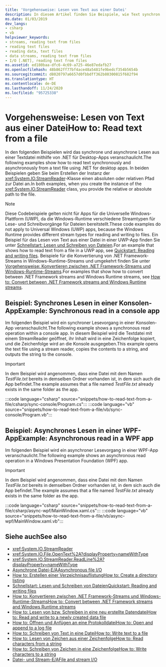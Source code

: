 ```yaml
---
title: 'Vorgehensweise: Lesen von Text aus einer Datei'
description: In diesem Artikel finden Sie Beispiele, wie Text synchron oder asynchron aus einer Textdatei mithilfe der StreamReader-Klasse in .NET für Desktop-Apps gelesen wird.
ms.date: 01/03/2019
dev_langs:
- csharp
- vb
helpviewer_keywords:
- streams, reading text from files
- reading text files
- reading data, text files
- data streams, reading text from files
- I/O [.NET], reading text from files
ms.assetid: ed180baa-dfc6-4c69-a725-46e87edafb27
ms.openlocfilehash: 48b862ff77bf4ace48a5481fe9bedcf354b5654b
ms.sourcegitcommit: d8020797a6657d0fbbdff362b80300815f682f94
ms.translationtype: HT
ms.contentlocale: de-DE
ms.lasthandoff: 11/24/2020
ms.locfileid: "95725338"
---
```

# <a name="how-to-read-text-from-a-file"></a><span data-ttu-id="6bb66-103">Vorgehensweise: Lesen von Text aus einer Datei</span><span class="sxs-lookup"><span data-stu-id="6bb66-103">How to: Read text from a file</span></span>

<span data-ttu-id="6bb66-104">In den folgenden Beispielen wird das synchrone und asynchrone Lesen aus einer Textdatei mithilfe von .NET für Desktop-Apps veranschaulicht.</span><span class="sxs-lookup"><span data-stu-id="6bb66-104">The following examples show how to read text synchronously and asynchronously from a text file using .NET for desktop apps.</span></span> <span data-ttu-id="6bb66-105">In beiden Beispielen geben Sie beim Erstellen der Instanz der <xref:System.IO.StreamReader>-Klasse einen absoluten oder relativen Pfad zur Datei an.</span><span class="sxs-lookup"><span data-stu-id="6bb66-105">In both examples, when you create the instance of the <xref:System.IO.StreamReader> class, you provide the relative or absolute path to the file.</span></span>
  
> [!NOTE]
> <span data-ttu-id="6bb66-106">Diese Codebeispiele gelten nicht für Apps für die Universelle Windows-Plattform (UWP), da die Windows-Runtime verschiedene Streamtypen für Lese- und Schreibvorgänge für Dateien bereitstellt.</span><span class="sxs-lookup"><span data-stu-id="6bb66-106">These code examples do not apply to Universal Windows (UWP) apps, because the Windows Runtime provides different stream types for reading and writing to files.</span></span> <span data-ttu-id="6bb66-107">Ein Beispiel für das Lesen von Text aus einer Datei in einer UWP-App finden Sie unter [Schnellstart: Lesen und Schreiben von Dateien](/previous-versions/windows/apps/hh758325(v=win.10)).</span><span class="sxs-lookup"><span data-stu-id="6bb66-107">For an example that shows how to read text from a file in a UWP app, see [Quickstart: Reading and writing files](/previous-versions/windows/apps/hh758325(v=win.10)).</span></span> <span data-ttu-id="6bb66-108">Beispiele für die Konvertierung von .NET Framework-Streams in Windows-Runtime-Streams und umgekehrt finden Sie unter [Vorgehensweise: Konvertieren zwischen .NET Framework-Streams und Windows-Runtime-Streams](how-to-convert-between-dotnet-streams-and-winrt-streams.md).</span><span class="sxs-lookup"><span data-stu-id="6bb66-108">For examples that show how to convert between .NET Framework streams and Windows Runtime streams, see [How to: Convert between .NET Framework streams and Windows Runtime streams](how-to-convert-between-dotnet-streams-and-winrt-streams.md).</span></span>  
  
## <a name="example-synchronous-read-in-a-console-app"></a><span data-ttu-id="6bb66-109">Beispiel: Synchrones Lesen in einer Konsolen-App</span><span class="sxs-lookup"><span data-stu-id="6bb66-109">Example: Synchronous read in a console app</span></span>  

<span data-ttu-id="6bb66-110">Im folgenden Beispiel wird ein synchroner Lesevorgang in einer Konsolen-App veranschaulicht.</span><span class="sxs-lookup"><span data-stu-id="6bb66-110">The following example shows a synchronous read operation within a console app.</span></span> <span data-ttu-id="6bb66-111">In diesem Beispiel wird die Textdatei mit einem StreamReader geöffnet, ihr Inhalt wird in eine Zeichenfolge kopiert, und die Zeichenfolge wird an die Konsole ausgegeben.</span><span class="sxs-lookup"><span data-stu-id="6bb66-111">This example opens the text file using a stream reader, copies the contents to a string, and outputs the string to the console.</span></span>  
  
> [!IMPORTANT]
> <span data-ttu-id="6bb66-112">In dem Beispiel wird angenommen, dass eine Datei mit dem Namen *TestFile.txt* bereits in demselben Ordner vorhanden ist, in dem sich auch die App befindet.</span><span class="sxs-lookup"><span data-stu-id="6bb66-112">The example assumes that a file named *TestFile.txt* already exists in the same folder as the app.</span></span>  

:::code language="csharp" source="snippets/how-to-read-text-from-a-file/csharp/sync-console/Program.cs":::
:::code language="vb" source="snippets/how-to-read-text-from-a-file/vb/sync-console/Program.vb":::
  
## <a name="example-asynchronous-read-in-a-wpf-app"></a><span data-ttu-id="6bb66-113">Beispiel: Asynchrones Lesen in einer WPF-App</span><span class="sxs-lookup"><span data-stu-id="6bb66-113">Example: Asynchronous read in a WPF app</span></span>

 <span data-ttu-id="6bb66-114">Im folgenden Beispiel wird ein asynchroner Lesevorgang in einer WPF-App veranschaulicht.</span><span class="sxs-lookup"><span data-stu-id="6bb66-114">The following example shows an asynchronous read operation in a Windows Presentation Foundation (WPF) app.</span></span>  
  
> [!IMPORTANT]
> <span data-ttu-id="6bb66-115">In dem Beispiel wird angenommen, dass eine Datei mit dem Namen *TestFile.txt* bereits in demselben Ordner vorhanden ist, in dem sich auch die App befindet.</span><span class="sxs-lookup"><span data-stu-id="6bb66-115">The example assumes that a file named *TestFile.txt* already exists in the same folder as the app.</span></span>  

:::code language="csharp" source="snippets/how-to-read-text-from-a-file/csharp/async-wpf/MainWindow.xaml.cs":::
:::code language="vb" source="snippets/how-to-read-text-from-a-file/vb/async-wpf/MainWindow.xaml.vb":::
  
## <a name="see-also"></a><span data-ttu-id="6bb66-116">Siehe auch</span><span class="sxs-lookup"><span data-stu-id="6bb66-116">See also</span></span>

- <xref:System.IO.StreamReader>  
- <xref:System.IO.File.OpenText%2A?displayProperty=nameWithType>  
- <xref:System.IO.StreamReader.ReadLine%2A?displayProperty=nameWithType>  
- [<span data-ttu-id="6bb66-117">Asynchrone Datei-E/A</span><span class="sxs-lookup"><span data-stu-id="6bb66-117">Asynchronous file I/O</span></span>](asynchronous-file-i-o.md)  
- <span data-ttu-id="6bb66-118">[How to: Erstellen einer Verzeichnisauflistung](/previous-versions/dotnet/netframework-4.0/5cf8zcfh(v=vs.100))</span><span class="sxs-lookup"><span data-stu-id="6bb66-118">[How to: Create a directory listing](/previous-versions/dotnet/netframework-4.0/5cf8zcfh(v=vs.100))</span></span>  
- <span data-ttu-id="6bb66-119">[Schnellstart: Lesen und Schreiben von Dateien](/previous-versions/windows/apps/hh758325(v=win.10))</span><span class="sxs-lookup"><span data-stu-id="6bb66-119">[Quickstart: Reading and writing files](/previous-versions/windows/apps/hh758325(v=win.10))</span></span>  
- [<span data-ttu-id="6bb66-120">How to: Konvertieren zwischen .NET Framework-Streams und Windows-Runtime-Streams</span><span class="sxs-lookup"><span data-stu-id="6bb66-120">How to: Convert between .NET Framework streams and Windows Runtime streams</span></span>](how-to-convert-between-dotnet-streams-and-winrt-streams.md)  
- [<span data-ttu-id="6bb66-121">How to: Lesen von bzw. Schreiben in eine neu erstellte Datendatei</span><span class="sxs-lookup"><span data-stu-id="6bb66-121">How to: Read and write to a newly created data file</span></span>](how-to-read-and-write-to-a-newly-created-data-file.md)  
- [<span data-ttu-id="6bb66-122">How to: Öffnen und Anfügen an eine Protokolldatei</span><span class="sxs-lookup"><span data-stu-id="6bb66-122">How to: Open and append to a log file</span></span>](how-to-open-and-append-to-a-log-file.md)  
- [<span data-ttu-id="6bb66-123">How to: Schreiben von Text in eine Datei</span><span class="sxs-lookup"><span data-stu-id="6bb66-123">How to: Write text to a file</span></span>](how-to-write-text-to-a-file.md)  
- [<span data-ttu-id="6bb66-124">How to: Lesen von Zeichen aus einer Zeichenfolge</span><span class="sxs-lookup"><span data-stu-id="6bb66-124">How to: Read characters from a string</span></span>](how-to-read-characters-from-a-string.md)  
- [<span data-ttu-id="6bb66-125">How to: Schreiben von Zeichen in eine Zeichenfolge</span><span class="sxs-lookup"><span data-stu-id="6bb66-125">How to: Write characters to a string</span></span>](how-to-write-characters-to-a-string.md)  
- [<span data-ttu-id="6bb66-126">Datei- und Stream-E/A</span><span class="sxs-lookup"><span data-stu-id="6bb66-126">File and stream I/O</span></span>](index.md)
